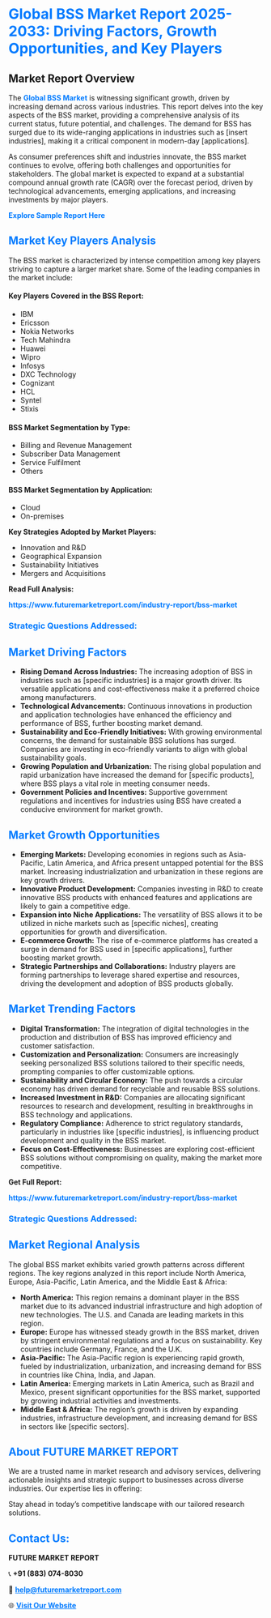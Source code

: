 <h1 style="color: #007BFF;">Global BSS Market Report 2025-2033: Driving Factors, Growth Opportunities, and Key Players</h1>

<section id="overview">
<h2>Market Report Overview</h2>
<p>The <a href="https://www.futuremarketreport.com/industry-report/bss-market" style="color: #007BFF; text-decoration: none;"><strong>Global BSS Market</strong></a> is witnessing significant growth, driven by increasing demand across various industries. This report delves into the key aspects of the BSS market, providing a comprehensive analysis of its current status, future potential, and challenges. The demand for BSS has surged due to its wide-ranging applications in industries such as [insert industries], making it a critical component in modern-day [applications].</p>
<p>As consumer preferences shift and industries innovate, the BSS market continues to evolve, offering both challenges and opportunities for stakeholders. The global market is expected to expand at a substantial compound annual growth rate (CAGR) over the forecast period, driven by technological advancements, emerging applications, and increasing investments by major players.</p>
</section>

<section id="overview">
<p><a href="https://www.futuremarketreport.com/request-sample/reportId=43776" style="color: #007BFF; text-decoration: none;"><strong>Explore Sample Report Here</strong></a></p>
</section>

<section id="key-players">
<h2 style="color: #007BFF;">Market Key Players Analysis</h2>
<p>The BSS market is characterized by intense competition among key players striving to capture a larger market share. Some of the leading companies in the market include:</p>
<h4>Key Players Covered in the BSS Report:</h4>
<ul><li>IBM</li><li>Ericsson</li><li>Nokia Networks</li><li>Tech Mahindra</li><li>Huawei</li><li>Wipro</li><li>Infosys</li><li>DXC Technology</li><li>Cognizant</li><li>HCL</li><li>Syntel</li><li>Stixis</li></ul>
<h4>BSS Market Segmentation by Type:</h4>
<ul><li>Billing and Revenue Management</li><li>Subscriber Data Management</li><li>Service Fulfilment</li><li>Others</li></ul>

<h4>BSS Market Segmentation by Application:</h4>
<ul><li>Cloud</li><li>On-premises</li></ul>
<p><strong>Key Strategies Adopted by Market Players:</strong></p>
<ul>
<li>Innovation and R&D</li>
<li>Geographical Expansion</li>
<li>Sustainability Initiatives</li>
<li>Mergers and Acquisitions</li>
</ul>
</section>

<section>
<p><strong>Read Full Analysis: </strong></p><a href="https://www.futuremarketreport.com/industry-report/bss-market" style="color: #007BFF; text-decoration: none;"><strong>https://www.futuremarketreport.com/industry-report/bss-market</strong></a>
<h3 style="color: #007BFF;">Strategic Questions Addressed:</h3>
</section>

<section id="driving-factors">
<h2 style="color: #007BFF;">Market Driving Factors</h2>
<ul>
<li><strong>Rising Demand Across Industries:</strong> The increasing adoption of BSS in industries such as [specific industries] is a major growth driver. Its versatile applications and cost-effectiveness make it a preferred choice among manufacturers.</li>
<li><strong>Technological Advancements:</strong> Continuous innovations in production and application technologies have enhanced the efficiency and performance of BSS, further boosting market demand.</li>
<li><strong>Sustainability and Eco-Friendly Initiatives:</strong> With growing environmental concerns, the demand for sustainable BSS solutions has surged. Companies are investing in eco-friendly variants to align with global sustainability goals.</li>
<li><strong>Growing Population and Urbanization:</strong> The rising global population and rapid urbanization have increased the demand for [specific products], where BSS plays a vital role in meeting consumer needs.</li>
<li><strong>Government Policies and Incentives:</strong> Supportive government regulations and incentives for industries using BSS have created a conducive environment for market growth.</li>
</ul>
</section>

<section id="growth-opportunities">
<h2 style="color: #007BFF;">Market Growth Opportunities</h2>
<ul>
<li><strong>Emerging Markets:</strong> Developing economies in regions such as Asia-Pacific, Latin America, and Africa present untapped potential for the BSS market. Increasing industrialization and urbanization in these regions are key growth drivers.</li>
<li><strong>Innovative Product Development:</strong> Companies investing in R&D to create innovative BSS products with enhanced features and applications are likely to gain a competitive edge.</li>
<li><strong>Expansion into Niche Applications:</strong> The versatility of BSS allows it to be utilized in niche markets such as [specific niches], creating opportunities for growth and diversification.</li>
<li><strong>E-commerce Growth:</strong> The rise of e-commerce platforms has created a surge in demand for BSS used in [specific applications], further boosting market growth.</li>
<li><strong>Strategic Partnerships and Collaborations:</strong> Industry players are forming partnerships to leverage shared expertise and resources, driving the development and adoption of BSS products globally.</li>
</ul>
</section>

<section id="trending-factors">
<h2 style="color: #007BFF;">Market Trending Factors</h2>
<ul>
<li><strong>Digital Transformation:</strong> The integration of digital technologies in the production and distribution of BSS has improved efficiency and customer satisfaction.</li>
<li><strong>Customization and Personalization:</strong> Consumers are increasingly seeking personalized BSS solutions tailored to their specific needs, prompting companies to offer customizable options.</li>
<li><strong>Sustainability and Circular Economy:</strong> The push towards a circular economy has driven demand for recyclable and reusable BSS solutions.</li>
<li><strong>Increased Investment in R&D:</strong> Companies are allocating significant resources to research and development, resulting in breakthroughs in BSS technology and applications.</li>
<li><strong>Regulatory Compliance:</strong> Adherence to strict regulatory standards, particularly in industries like [specific industries], is influencing product development and quality in the BSS market.</li>
<li><strong>Focus on Cost-Effectiveness:</strong> Businesses are exploring cost-efficient BSS solutions without compromising on quality, making the market more competitive.</li>
</ul>
</section>

<section>
<p><strong>Get Full Report: </strong></p><a href="https://www.futuremarketreport.com/industry-report/bss-market" style="color: #007BFF; text-decoration: none;"><strong>https://www.futuremarketreport.com/industry-report/bss-market</strong></a>
<h3 style="color: #007BFF;">Strategic Questions Addressed:</h3>
</section>


<section id="regional-analysis">
<h2 style="color: #007BFF;">Market Regional Analysis</h2>
<p>The global BSS market exhibits varied growth patterns across different regions. The key regions analyzed in this report include North America, Europe, Asia-Pacific, Latin America, and the Middle East & Africa:</p>
<ul>
<li><strong>North America:</strong> This region remains a dominant player in the BSS market due to its advanced industrial infrastructure and high adoption of new technologies. The U.S. and Canada are leading markets in this region.</li>
<li><strong>Europe:</strong> Europe has witnessed steady growth in the BSS market, driven by stringent environmental regulations and a focus on sustainability. Key countries include Germany, France, and the U.K.</li>
<li><strong>Asia-Pacific:</strong> The Asia-Pacific region is experiencing rapid growth, fueled by industrialization, urbanization, and increasing demand for BSS in countries like China, India, and Japan.</li>
<li><strong>Latin America:</strong> Emerging markets in Latin America, such as Brazil and Mexico, present significant opportunities for the BSS market, supported by growing industrial activities and investments.</li>
<li><strong>Middle East & Africa:</strong> The region’s growth is driven by expanding industries, infrastructure development, and increasing demand for BSS in sectors like [specific sectors].</li>
</ul>
</section>

<footer>
<h2 style="color: #007BFF;">About FUTURE MARKET REPORT</h2>
<p>We are a trusted name in market research and advisory services, delivering actionable insights and strategic support to businesses across diverse industries. Our expertise lies in offering:</p>

<p>Stay ahead in today’s competitive landscape with our tailored research solutions.</p>

<h2 style="color: #007BFF;">Contact Us:</h2>
<p><strong>FUTURE MARKET REPORT</strong></p>
<p>📞 <strong>+91 (883) 074-8030</strong></p>
<p>📧 <strong><a href="mailto:help@futuremarketreport.com" style="color: #007BFF;">help@futuremarketreport.com</a></strong></p>
<p>🌐 <strong><a href="https://www.futuremarketreport.com/" style="color: #007BFF;">Visit Our Website</a></strong></p>
</footer>